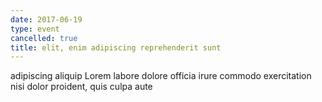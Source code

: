 ```yaml
---
date: 2017-06-19
type: event
cancelled: true
title: elit, enim adipiscing reprehenderit sunt
---
```

adipiscing aliquip Lorem labore dolore officia irure commodo exercitation nisi dolor proident, quis culpa aute